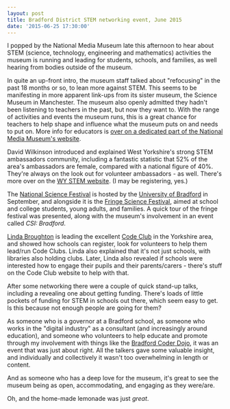 ```yaml
---
layout: post
title: Bradford District STEM networking event, June 2015
date: '2015-06-25 17:30:00'
---
```


I popped by the National Media Museum late this afternoon to hear about STEM (science, technology, engineering and mathematics) activities the museum is running and leading for students, schools, and families, as well hearing from bodies outside of the museum.

In quite an up-front intro, the museum staff talked about "refocusing" in the past 18 months or so, to lean more against STEM. This seems to be manifesting in more apparent link-ups from its sister museum, the Science Museum in Manchester. The museum also openly admitted they hadn't been listening to teachers in the past, but now they want to. With the range of activities and events the museum runs, this is a great chance for teachers to help shape and influence what the museum puts on and needs to put on. More info for educators is [over on a dedicated part of the National Media Museum's website](http://www.nationalmediamuseum.org.uk/educators).

David Wilkinson introduced and explained West Yorkshire's strong STEM ambassadors community, including a fantastic statistic that 52% of the area's ambassadors are female, compared with a national figure of 40%. They're always on the look out for volunteer ambassadors - as well. There's more over on the [WY STEM website](http://www.wystem.co.uk/). (I may be registering, yes.)

The [National Science Festival](http://www.britishscienceassociation.org/british-science-festival) is hosted by the [University of Bradford](http://www.bradford.ac.uk/) in September, and alongside it is the [Fringe Science Festival](http://www.fringesciencefestival.org/), aimed at school and college students, young adults, and families. A quick tour of the fringe festival was presented, along with the museum's involvement in an event called *CSI: Bradford*.

[Linda Broughton](https://twitter.com/lindabroughton) is leading the excellent [Code Club](https://www.codeclub.org.uk/) in the Yorkshire area, and showed how schools can register, look for volunteers to help them lead/run Code Clubs. Linda also explained that it's not just schools, with libraries also holding clubs. Later, Linda also revealed if schools were interested how to engage their pupils and their parents/carers - there's stuff on the Code Club website to help with that.

After some networking there were a couple of quick stand-up talks, including a revealing one about getting funding. There's loads of little pockets of funding for STEM in schools out there, which seem easy to get. Is this because not enough people are going for them?

As someone who is a governor at a Bradford school, as someone who works in the "digital industry" as a consultant (and increasingly around education), and someone who volunteers to help educate and promote through my involvement with things like the [Bradford Coder Dojo](http://www.ermlikeyeah.com/tag/coderdojo-bradford/), it was an event that was just about right. All the talkers gave some valuable insight, and individually and collectively it wasn't too overwhelming in length or content.

And as someone who has a deep love for the museum, it's great to see the museum being as open, accommodating, and engaging as they were/are.

Oh, and the home-made lemonade was just *great*.